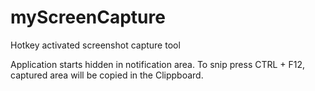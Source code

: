 # myScreenCapture
Hotkey activated screenshot capture tool

Application starts hidden in notification area. 
To snip press CTRL + F12, captured area will be copied in the Clippboard.

